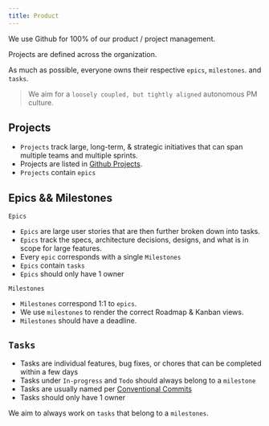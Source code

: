```yaml
---
title: Product
---
```


We use Github for 100% of our product / project management.

Projects are defined across the organization.

As much as possible, everyone owns their respective `epics`, `milestones`. and `tasks`.

> We aim for a `loosely coupled, but tightly aligned` autonomous PM culture.

## Projects

- `Projects` track large, long-term, & strategic initiatives that can span multiple teams and multiple sprints.
- Projects are listed in [Github Projects](https://github.com/janhq/jan/projects?query=is%3Aopen).
- `Projects` contain `epics`

## Epics && Milestones

`Epics`

- `Epics` are large user stories that are then further broken down into tasks.
- `Epics` track the specs, architecture decisions, designs, and what is in scope for large features.
- Every `epic` corresponds with a single `Milestones`
- `Epics` contain `tasks`
- `Epics` should only have 1 owner

`Milestones`

- `Milestones` correspond 1:1 to `epics`.
- We use `milestones` to render the correct Roadmap & Kanban views.
- `Milestones` should have a deadline.

## `Tasks`

- Tasks are individual features, bug fixes, or chores that can be completed within a few days
- Tasks under `In-progress` and `Todo` should always belong to a `milestone`
- Tasks are usually named per [Conventional Commits](https://www.conventionalcommits.org/en/v1.0.0/#summary)
- Tasks should only have 1 owner

We aim to always work on `tasks` that belong to a `milestones`.
